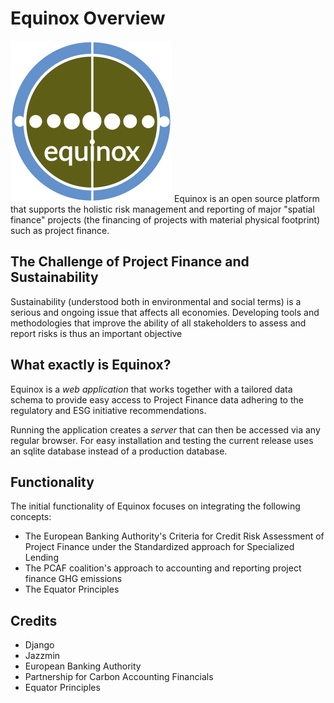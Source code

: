 # Equinox Overview
![Equinox Logo](/docs/source/equinox-logo.png) Equinox is an open source platform that supports the holistic risk management and reporting of major "spatial finance" projects (the financing of projects with material physical footprint) such as project finance.

## The Challenge of Project Finance and Sustainability
Sustainability (understood both in environmental and social terms) is a serious and ongoing issue that affects all economies. Developing tools and methodologies that improve the ability of all stakeholders to assess and report risks is thus an important objective

## What exactly is Equinox?
Equinox is a *web application* that works together with a tailored data schema to provide easy access to Project Finance data adhering to the regulatory and ESG initiative recommendations. 

Running the application creates a *server* that can then be accessed via any regular browser. For easy installation and testing the current release uses an sqlite database instead of a production database.

## Functionality

The initial functionality of Equinox focuses on integrating the following concepts:

* The European Banking Authority's Criteria for Credit Risk Assessment of Project Finance under the Standardized approach for Specialized Lending 
* The PCAF coalition's approach to accounting and reporting project finance GHG emissions  
* The Equator Principles


## Credits
* Django
* Jazzmin
* European Banking Authority
* Partnership for Carbon Accounting Financials  
* Equator Principles
